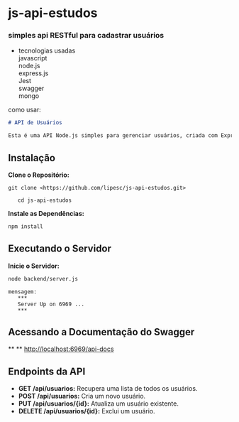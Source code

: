 ﻿# js-api-estudos
### simples api RESTful para cadastrar usuários
 - tecnologias usadas\
 javascript\
 node.js\
 express.js\
 Jest\
 swagger\
 mongo

 como usar:

```markdown
# API de Usuários

Esta é uma API Node.js simples para gerenciar usuários, criada com Express e SQLite. Documentação feita com Swagger.
```

## Instalação

**Clone o Repositório:**
   ```
   git clone <https://github.com/lipesc/js-api-estudos.git>
   
   ```
```
   cd js-api-estudos
   ```

**Instale as Dependências:**
   ```bash
   npm install
   ```

## Executando o Servidor

**Inicie o Servidor:**
   ```bash
   node backend/server.js 
   ```
```
mensagem:  
   *** 
   Server Up on 6969 ... 
   ***
```
   

## Acessando a Documentação do Swagger

** ** [http://localhost:6969/api-docs](http://localhost:6969/api-docs)

## Endpoints da API

* **GET /api/usuarios:** Recupera uma lista de todos os usuários.
* **POST /api/usuarios:** Cria um novo usuário.
* **PUT /api/usuarios/{id}:** Atualiza um usuário existente.
* **DELETE /api/usuarios/{id}:** Exclui um usuário. 


